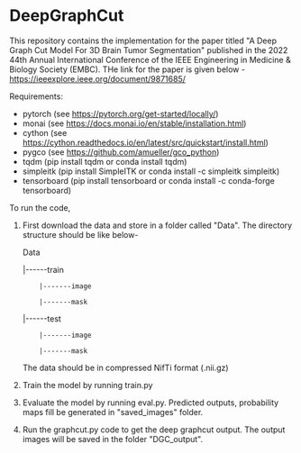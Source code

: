 # DeepGraphCut
This repository contains the implementation for the paper titled "A Deep Graph Cut Model For 3D Brain Tumor Segmentation" published in the 2022 44th Annual International Conference of the IEEE Engineering in Medicine & Biology Society (EMBC). THe link for the paper is given below -
https://ieeexplore.ieee.org/document/9871685/

Requirements:
- pytorch (see https://pytorch.org/get-started/locally/)
- monai (see https://docs.monai.io/en/stable/installation.html)
- cython (see https://cython.readthedocs.io/en/latest/src/quickstart/install.html)
- pygco (see https://github.com/amueller/gco_python)
- tqdm (pip install tqdm or conda install tqdm)
- simpleitk (pip install SimpleITK or conda install -c simpleitk simpleitk)
- tensorboard (pip install tensorboard or conda install -c conda-forge tensorboard)

To run the code,
1.  First download the data and store in a folder called "Data". The directory structure should be like below-

    Data
    
    |------train
    
            |-------image
            
            |-------mask
            
    |------test
    
            |-------image
            
            |-------mask
    
    The data should be in compressed NifTi format (.nii.gz)
2.  Train the model by running train.py
3.	Evaluate the model by running eval.py. Predicted outputs, probability maps fill be generated in "saved_images" folder.
4.  Run the graphcut.py code to get the deep graphcut output. The output images will be saved in the folder "DGC_output".
